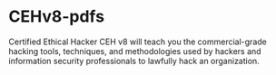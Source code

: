 # CEHv8-pdfs




Certified Ethical Hacker CEH v8 will teach you the commercial-grade hacking tools, techniques, and methodologies used by hackers and information security professionals to lawfully hack an organization.
